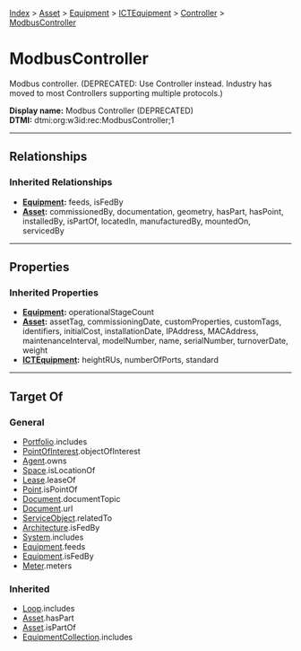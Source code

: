 [Index](../../../../index.md) > [Asset](../../../Asset.md) > [Equipment](../../Equipment.md) > [ICTEquipment](../ICTEquipment.md) > [Controller](Controller.md) > [ModbusController](#)
# ModbusController

Modbus controller. (DEPRECATED: Use Controller instead. Industry has moved to most Controllers supporting multiple protocols.)


**Display name:** Modbus Controller (DEPRECATED)<br />
**DTMI:** dtmi:org:w3id:rec:ModbusController;1

---

## Relationships

### Inherited Relationships
* **[Equipment](../../Equipment.md):** feeds, isFedBy
* **[Asset](../../../Asset.md):** commissionedBy, documentation, geometry, hasPart, hasPoint, installedBy, isPartOf, locatedIn, manufacturedBy, mountedOn, servicedBy

---

## Properties

### Inherited Properties
* **[Equipment](../../Equipment.md):** operationalStageCount
* **[Asset](../../../Asset.md):** assetTag, commissioningDate, customProperties, customTags, identifiers, initialCost, installationDate, IPAddress, MACAddress, maintenanceInterval, modelNumber, name, serialNumber, turnoverDate, weight
* **[ICTEquipment](../ICTEquipment.md):** heightRUs, numberOfPorts, standard

---

## Target Of
### General
* [Portfolio](../../../../Collection/Portfolio.md).includes
* [PointOfInterest](../../../../Information/PointOfInterest.md).objectOfInterest
* [Agent](../../../../Agent/Agent.md).owns
* [Space](../../../../Space/Space.md).isLocationOf
* [Lease](../../../../Event/Lease.md).leaseOf
* [Point](../../../../Point/Point.md).isPointOf
* [Document](../../../../Information/Document/Document.md).documentTopic
* [Document](../../../../Information/Document/Document.md).url
* [ServiceObject](../../../../Information/ServiceObject/ServiceObject.md).relatedTo
* [Architecture](../../../../Space/Architecture/Architecture.md).isFedBy
* [System](../../../../Collection/System/System.md).includes
* [Equipment](../../Equipment.md).feeds
* [Equipment](../../Equipment.md).isFedBy
* [Meter](../../Meter/Meter.md).meters
### Inherited
* [Loop](../../../../Collection/Loop/Loop.md).includes
* [Asset](../../../Asset.md).hasPart
* [Asset](../../../Asset.md).isPartOf
* [EquipmentCollection](../../../../Collection/Equipment-.md).includes
